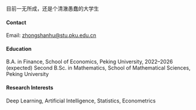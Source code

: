 目前一无所成，还是个清澈愚蠢的大学生

#### Contact

Email: zhongshanhu@stu.pku.edu.cn

#### Education

B.A. in Finance, School of Economics, Peking University, 2022–2026 (expected)
Second B.Sc. in Mathematics, School of Mathematical Sciences, Peking University

#### Research Interests

Deep Learning, Artificial Intelligence, Statistics, Econometrics
